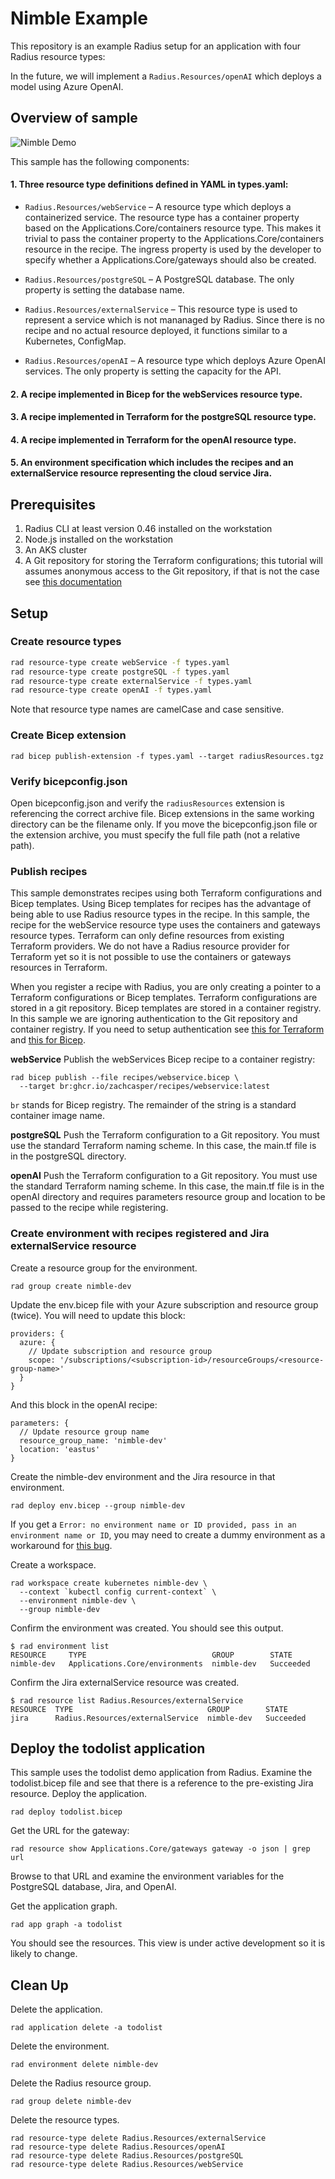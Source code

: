 # Nimble Example
This repository is an example Radius setup for an application with four Radius resource types:


In the future, we will implement a `Radius.Resources/openAI` which deploys a model using Azure OpenAI.

## Overview of sample

![Nimble Demo](images/nimble-example.png)

This sample has the following components:

#### 1. Three resource type definitions defined in YAML in types.yaml: 

* `Radius.Resources/webService` – A resource type which deploys a containerized service. The resource type has a container property based on the Applications.Core/containers resource type. This makes it trivial to pass the container property to the Applications.Core/containers resource in the recipe. The ingress property is used by the developer to specify whether a Applications.Core/gateways should also be created. 

* `Radius.Resources/postgreSQL` – A PostgreSQL database. The only property is setting the database name.

* `Radius.Resources/externalService` – This resource type is used to represent a service which is not mananaged by Radius. Since there is no recipe and no actual resource deployed, it functions similar to a Kubernetes, ConfigMap.

* `Radius.Resources/openAI` – A resource type which deploys Azure OpenAI services. The only property is setting the capacity for the API.

#### 2. A recipe implemented in Bicep for the webServices resource type. 

#### 3. A recipe implemented in Terraform for the postgreSQL resource type.

#### 4. A recipe implemented in Terraform for the openAI resource type.

#### 5. An environment specification which includes the recipes and an externalService resource representing the cloud service Jira.

## Prerequisites

1. Radius CLI at least version 0.46 installed on the workstation
2. Node.js installed on the workstation
3. An AKS cluster
4. A Git repository for storing the Terraform configurations; this tutorial will assumes anonymous access to the Git repository, if that is not the case see [this documentation](https://red-sea-07f97dc1e-1409.westus2.3.azurestaticapps.net/guides/recipes/terraform/howto-private-registry/)

## Setup
### Create resource types

```bash
rad resource-type create webService -f types.yaml
rad resource-type create postgreSQL -f types.yaml
rad resource-type create externalService -f types.yaml
rad resource-type create openAI -f types.yaml
```
Note that resource type names are camelCase and case sensitive.

### Create Bicep extension
```
rad bicep publish-extension -f types.yaml --target radiusResources.tgz
```

### Verify bicepconfig.json
Open bicepconfig.json and verify the `radiusResources` extension is referencing the correct archive file. Bicep extensions in the same working directory can be the filename only. If you move the bicepconfig.json file or the extension archive, you must specify the full file path (not a relative path).

### Publish recipes
This sample demonstrates recipes using both Terraform configurations and Bicep templates. Using Bicep templates for recipes has the advantage of being able to use Radius resource types in the recipe. In this sample, the recipe for the webService resource type uses the containers and gateways resource types. Terraform can only define resources from existing Terraform providers. We do not have a Radius resource provider for Terraform yet so it is not possible to use the containers or gateways resources in Terraform.

When you register a recipe with Radius, you are only creating a pointer to a Terraform configurations or Bicep templates. Terraform configurations are stored in a git repository. Bicep templates are stored in a container registry. In this sample we are ignoring authentication to the Git repository and container registry. If you need to setup authentication see [this for Terraform](https://docs.radapp.io/guides/recipes/terraform/howto-private-registry/) and [this for Bicep](https://docs.radapp.io/guides/recipes/howto-private-bicep-registry/).

**webService**
Publish the webServices Bicep recipe to a container registry:
```
rad bicep publish --file recipes/webservice.bicep \
  --target br:ghcr.io/zachcasper/recipes/webservice:latest
```
`br` stands for Bicep registry. The remainder of the string is a standard container image name.

**postgreSQL**
Push the Terraform configuration to a Git repository. You must use the standard Terraform naming scheme. In this case, the main.tf file is in the postgreSQL directory. 

**openAI**
Push the Terraform configuration to a Git repository. You must use the standard Terraform naming scheme. In this case, the main.tf file is in the openAI directory and requires parameters resource group and location to be passed to the recipe while registering.

### Create environment with recipes registered and Jira externalService resource
Create a resource group for the environment.
```
rad group create nimble-dev
```
Update the env.bicep file with your Azure subscription and resource group (twice). You will need to update this block:
```
providers: {
  azure: {
    // Update subscription and resource group
    scope: '/subscriptions/<subscription-id>/resourceGroups/<resource-group-name>'
  }
}
```
And this block in the openAI recipe:
```
parameters: {
  // Update resource group name
  resource_group_name: 'nimble-dev'
  location: 'eastus'
}
```
Create the nimble-dev environment and the Jira resource in that environment.
```
rad deploy env.bicep --group nimble-dev
```
If you get a `Error: no environment name or ID provided, pass in an environment name or ID`, you may need to create a dummy environment as a workaround for [this bug](https://github.com/radius-project/radius/issues/9453).

Create a workspace.
```
rad workspace create kubernetes nimble-dev \
  --context `kubectl config current-context` \
  --environment nimble-dev \
  --group nimble-dev
```

Confirm the environment was created. You should see this output.
```
$ rad environment list
RESOURCE     TYPE                            GROUP        STATE
nimble-dev   Applications.Core/environments  nimble-dev   Succeeded
```
Confirm the Jira externalService resource was created.
```
$ rad resource list Radius.Resources/externalService
RESOURCE  TYPE                              GROUP        STATE
jira      Radius.Resources/externalService  nimble-dev   Succeeded
```

## Deploy the todolist application
This sample uses the todolist demo application from Radius. Examine the todolist.bicep file and see that there is a reference to the pre-existing Jira resource. Deploy the application.
```
rad deploy todolist.bicep
```
Get the URL for the gateway:
```
rad resource show Applications.Core/gateways gateway -o json | grep url
```
Browse to that URL and examine the environment variables for the PostgreSQL database, Jira, and OpenAI.

Get the application graph.
```
rad app graph -a todolist
```
You should see the resources. This view is under active development so it is likely to change.

## Clean Up

Delete the application.
```
rad application delete -a todolist
```
Delete the environment.
```
rad environment delete nimble-dev
```
Delete the Radius resource group.
```
rad group delete nimble-dev
```
Delete the resource types.
```
rad resource-type delete Radius.Resources/externalService
rad resource-type delete Radius.Resources/openAI
rad resource-type delete Radius.Resources/postgreSQL
rad resource-type delete Radius.Resources/webService